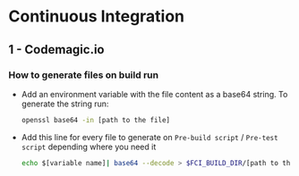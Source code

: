 # Continuous Integration

## 1 - Codemagic.io

### How to generate files on build run

- Add an environment variable with the file content as a base64 string. To generate the string run:

  ```bash
  openssl base64 -in [path to the file]
  ```

- Add this line for every file to generate on `Pre-build script` / `Pre-test script` depending where you need it

  ```bash
  echo $[variable name]| base64 --decode > $FCI_BUILD_DIR/[path to the file from the root folder of the project]
  ```
